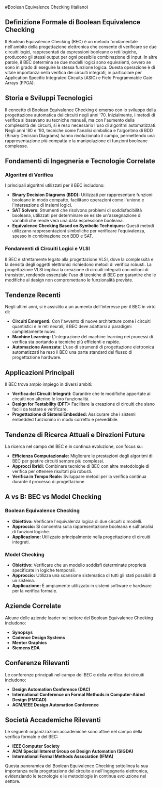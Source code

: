 #Boolean Equivalence Checking (Italiano)

## Definizione Formale di Boolean Equivalence Checking

Il Boolean Equivalence Checking (BEC) è un metodo fondamentale nell'ambito della progettazione elettronica che consente di verificare se due circuiti logici, rappresentati da espressioni booleane o reti logiche, producono gli stessi output per ogni possibile combinazione di input. In altre parole, il BEC determina se due modelli logici sono equivalenti, ovvero se sono in grado di eseguire la stessa funzione logica. Questa operazione è di vitale importanza nella verifica dei circuiti integrati, in particolare per Application Specific Integrated Circuits (ASIC) e Field Programmable Gate Arrays (FPGA).

## Storia e Sviluppi Tecnologici

Il concetto di Boolean Equivalence Checking è emerso con lo sviluppo della progettazione automatica dei circuiti negli anni '70. Inizialmente, i metodi di verifica si basavano su tecniche manuali, ma con l'aumento della complessità dei circuiti, si è reso necessario l'uso di algoritmi automatizzati. Negli anni '80 e '90, tecniche come l'analisi simbolica e l'algoritmo di BDD (Binary Decision Diagrams) hanno rivoluzionato il campo, permettendo una rappresentazione più compatta e la manipolazione di funzioni booleane complesse.

## Fondamenti di Ingegneria e Tecnologie Correlate

### Algoritmi di Verifica

I principali algoritmi utilizzati per il BEC includono:

- **Binary Decision Diagrams (BDD):** Utilizzati per rappresentare funzioni booleane in modo compatto, facilitano operazioni come l'unione e l'intersezione di insiemi logici.
- **SAT Solvers:** Strumenti che risolvono problemi di soddisfacibilità booleana, utilizzati per determinare se esiste un'assegnazione di variabili che rende vera una data espressione booleana.
- **Equivalence Checking Based on Symbolic Techniques:** Questi metodi utilizzano rappresentazioni simboliche per verificare l'equivalenza, spesso in combinazione con BDD e SAT.

### Fondamenti di Circuiti Logici e VLSI

Il BEC è strettamente legato alla progettazione VLSI, dove la complessità e la densità degli oggetti elettronici richiedono metodi di verifica robusti. La progettazione VLSI implica la creazione di circuiti integrati con milioni di transistor, rendendo essenziale l'uso di tecniche di BEC per garantire che le modifiche al design non compromettano le funzionalità previste.

## Tendenze Recenti

Negli ultimi anni, si è assistito a un aumento dell'interesse per il BEC in virtù di:

- **Circuiti Emergenti:** Con l'avvento di nuove architetture come i circuiti quantistici e le reti neurali, il BEC deve adattarsi a paradigmi completamente nuovi.
- **Machine Learning:** L'integrazione del machine learning nei processi di verifica sta portando a tecniche più efficienti e rapide.
- **Automazione Avanzata:** L'uso di strumenti di progettazione elettronica automatizzati ha reso il BEC una parte standard del flusso di progettazione hardware.

## Applicazioni Principali

Il BEC trova ampio impiego in diversi ambiti:

- **Verifica dei Circuiti Integrati:** Garantire che le modifiche apportate ai circuiti non alterino le loro funzionalità.
- **Design for Testability (DFT):** Facilitare la creazione di circuiti che siano facili da testare e verificare.
- **Progettazione di Sistemi Embedded:** Assicurare che i sistemi embedded funzionino in modo corretto e prevedibile.

## Tendenze di Ricerca Attuali e Direzioni Future

La ricerca nel campo del BEC è in continua evoluzione, con focus su:

- **Efficienza Computazionale:** Migliorare le prestazioni degli algoritmi di BEC per gestire circuiti sempre più complessi.
- **Approcci Ibridi:** Combinare tecniche di BEC con altre metodologie di verifica per ottenere risultati più robusti.
- **Verifica in Tempo Reale:** Sviluppare metodi per la verifica continua durante il processo di progettazione.

## A vs B: BEC vs Model Checking

### Boolean Equivalence Checking

- **Obiettivo:** Verificare l'equivalenza logica di due circuiti o modelli.
- **Approccio:** Si concentra sulla rappresentazione booleana e sull'analisi di funzioni logiche.
- **Applicazione:** Utilizzato principalmente nella progettazione di circuiti integrati.

### Model Checking

- **Obiettivo:** Verificare che un modello soddisfi determinate proprietà specificate in logiche temporali.
- **Approccio:** Utilizza una scansione sistematica di tutti gli stati possibili di un sistema.
- **Applicazione:** È ampiamente utilizzato in sistemi software e hardware per la verifica formale.

## Aziende Correlate

Alcune delle aziende leader nel settore del Boolean Equivalence Checking includono:

- **Synopsys**
- **Cadence Design Systems**
- **Mentor Graphics**
- **Siemens EDA**

## Conferenze Rilevanti

Le conferenze principali nel campo del BEC e della verifica dei circuiti includono:

- **Design Automation Conference (DAC)**
- **International Conference on Formal Methods in Computer-Aided Design (FMCAD)**
- **ACM/IEEE Design Automation Conference**

## Società Accademiche Rilevanti

Le seguenti organizzazioni accademiche sono attive nel campo della verifica formale e del BEC:

- **IEEE Computer Society**
- **ACM Special Interest Group on Design Automation (SIGDA)**
- **International Formal Methods Association (IFMA)**

Questa panoramica del Boolean Equivalence Checking sottolinea la sua importanza nella progettazione del circuito e nell'ingegneria elettronica, evidenziando le tecnologie e le metodologie in continua evoluzione nel settore.